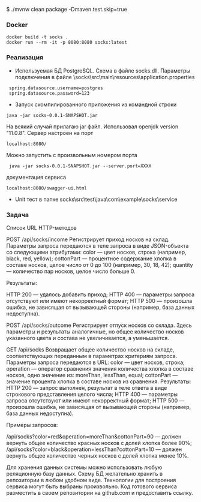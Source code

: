 $ ./mvnw clean package -Dmaven.test.skip=true

### Docker
```
docker build -t socks .
docker run --rm -it -p 8080:8080 socks:latest
```
### Реализация
* Используемая БД  PostgreSQL. Схема в файле socks.dll. Параметры подключения в файле  \socks\src\main\resources\application.properties
```
 spring.datasource.username=postgres
 spring.datasource.password=123
```
* Запуск скомпилированного приложения из командной строки
 ```
java -jar socks-0.0.1-SNAPSHOT.jar
```
 На всякий случай прилагаю jar файл. Использовал openjdk version "11.0.8".
 Сервер настроен на порт 
```
localhost:8080/
 ```
Можно запустить с произвольным номером порта
```
 java -jar socks-0.0.1-SNAPSHOT.jar --server.port=XXXX

```
документация сервиса
```
localhost:8080/swagger-ui.html
```
* Unit тест в папке  socks\src\test\java\com\example\socks\service

### Задача
Список URL HTTP-методов

POST /api/socks/income    Регистрирует приход носков на склад.
Параметры запроса передаются в теле запроса в виде JSON-объекта со следующими атрибутами:
color — цвет носков, строка (например, black, red, yellow);
cottonPart — процентное содержание хлопка в составе носков, целое число от 0 до 100 (например, 30, 18, 42);
quantity — количество пар носков, целое число больше 0.

Результаты:

HTTP 200 — удалось добавить приход;
HTTP 400 — параметры запроса отсутствуют или имеют некорректный формат;
HTTP 500 — произошла ошибка, не зависящая от вызывающей стороны (например, база данных недоступна).

POST /api/socks/outcome Регистрирует отпуск носков со склада. Здесь параметры и результаты аналогичные, но общее количество носков указанного цвета и состава не увеличивается, а уменьшается.

GET /api/socks   Возвращает общее количество носков на складе, соответствующих переданным в параметрах критериям запроса.
Параметры запроса передаются в URL:
color — цвет носков, строка;
operation — оператор сравнения значения количества хлопка в составе носков, одно значение из: moreThan, lessThan, equal;
cottonPart — значение процента хлопка в составе носков из сравнения.
Результаты:
HTTP 200 — запрос выполнен, результат в теле ответа в виде строкового представления целого числа;
HTTP 400 — параметры запроса отсутствуют или имеют некорректный формат;
HTTP 500 — произошла ошибка, не зависящая от вызывающей стороны (например, база данных недоступна).

Примеры запросов:

/api/socks?color=red&operation=moreThan&cottonPart=90 — должен вернуть общее количество красных носков с долей хлопка более 90%;
/api/socks?color=black&operation=lessThan?cottonPart=10 — должен вернуть общее количество черных носков с долей хлопка менее 10%.

Для хранения данных системы можно использовать любую реляционную базу данных. Схему БД желательно хранить в репозитории в любом удобном виде.
Технологии для построения сервиса могут быть выбраны произвольно.
Код готового сервиса разместить в своем репозитории на github.com и предоставить ссылку.
